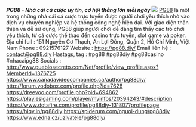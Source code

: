 ***PG88 - Nhà cái cá cược uy tín, cơ hội thắng lớn mỗi ngày***
![](https://s3-ap-northeast-1.amazonaws.com/g0v-hackmd-images/uploads/upload_cd9bd7bbe3c324d13dfe0c253ff064ca.jpg)
<a href="https://pg88.diy/">PG88</a> là một trong những nhà cái cá cược trực tuyến được người chơi yêu thích nhờ vào dịch vụ chuyên nghiệp và hệ thống công nghệ hiện đại. Với giao diện thân thiện và dễ sử dụng, PG88 giúp người chơi dễ dàng tìm thấy các trò chơi yêu thích, từ cá cược thể thao đến casino trực tuyến, slot game và poker. 
Địa chỉ full : 151 Nguyễn Cơ Thạch, An Lợi Đông, Quận 2, Hồ Chí Minh, Việt Nam
Phone :  0921576127
Website : <a href="https://pg88.diy/">https://pg88.diy/</a>
Email liên hệ : contact@pg88.diy
Hastags, tag : #pg88 #pg88diy #pg88casino #nhacaipg88
Socials :
<a href="http://www.pueblosecreto.com/Net/profile/view_profile.aspx?MemberId=1376725">http://www.pueblosecreto.com/Net/profile/view_profile.aspx?MemberId=1376725</a>
<a href="https://www.canadavideocompanies.ca/author/pg88diy/">https://www.canadavideocompanies.ca/author/pg88diy/</a>
<a href="http://forum.vodobox.com/profile.php?id=7628">http://forum.vodobox.com/profile.php?id=7628</a>
<a href="https://dreevoo.com/profile.php?pid=694862">https://dreevoo.com/profile.php?pid=694862</a>
<a href="https://play.eslgaming.com/player/myinfos/20394243/#description">https://play.eslgaming.com/player/myinfos/20394243/#description</a>
<a href="https://www.dotafire.com/profile/pg88diy-131807?profilepage">https://www.dotafire.com/profile/pg88diy-131807?profilepage</a>
<a href="https://hiqy.in/pg88diy">https://hiqy.in/pg88diy</a>
<a href="https://spiderum.com/nguoi-dung/pg88diy">https://spiderum.com/nguoi-dung/pg88diy</a>
<a href="https://www.edna.cz/uzivatele/pg88diy/">https://www.edna.cz/uzivatele/pg88diy/</a>


